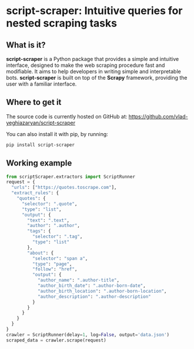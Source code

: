 # script-scraper: Intuitive queries for nested scraping tasks
## What is it?
**script-scraper** is a Python package that provides a simple and intuitive
interface, designed to make the web scraping procedure fast and modifiable.
It aims to help developers in writing simple and interpretable bots.
**script-scraper** is built on top of the **Scrapy** framework, providing 
the user with a familiar interface.
## Where to get it
The source code is currently hosted on GitHub at:
https://github.com/vlad-yeghiazaryan/script-scraper

You can also install it with pip, by running:
```sh
pip install script-scraper
```
## Working example
```python
from scriptScraper.extractors import ScriptRunner
request = {
  "urls": ["https://quotes.toscrape.com"],
  "extract_rules": {
    "quotes": {
      "selector": ".quote",
      "type": "list",
      "output": {
        "text": ".text",
        "author": ".author",
        "tags": {
          "selector": ".tag",
          "type": "list"
        },
        "about": {
          "selector": "span a",
          "type": "page",
          "follow": "href",
          "output": {
            "author_name": ".author-title",
            "author_birth_date": ".author-born-date",
            "author_birth_location": ".author-born-location",
            "author_description": ".author-description"
          }
        }
      }
    }
  }
}
crawler = ScriptRunner(delay=1, log=False, output='data.json')
scraped_data = crawler.scrape(request)
```